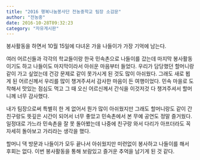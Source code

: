 ```yaml
---
title: "2016 행복나눔봉사단 전농중학교 팀장 소감문"
author: "전농중"
date: 2016-10-28T09:32:23
category: "자유게시판"
---
```


봉사활동을 하면서 10월 15일에 다녀온 가을 나들이가 가장 기억에 남는다.

여러 어르신들과 각각의 학교들이랑 한국 민속촌으로 나들이를 갔는데 마지막 봉사활동이기도 하고 나들이도 마지막이라서 아쉬운 마음부터 들었다. 우리가 담당했던 할머니랑 같이 가고 싶었는데 건강 문제로 같이 못가시게 된 것도 많이 아쉬웠다. 그래도 새로 뵙게 된 어르신께서 우리를 많이 챙겨주셔서 감사한 마음이 든 여행이었다. 민속 마을로 도착해서 맛있는 점심도 먹고 그 때 오신 어르신께서 간식을 이것저것 다 챙겨주셔서 할머니께 너무 감사했다.

내가 팀장으로써 특별히 한 게 없어서 뭔가 많이 아쉬웠지만 그래도 할머니랑도 같이 간 친구랑도 뜻깊은 시간이 되어서 너무 좋았고 민속촌에서 본 무예 공연도 정말 즐거웠다. 일정대로 가느라 민속촌을 잘 못 돌아봤는데 나중에 친구랑 와서 다리가 아프더라도 꼭 자세히 돌아보고 가리라는 생각을 했다.

할머니 댁 방문과 나들이가 모두 끝나서 아쉬웠지만 미련없이 봉사하고 나들이를 해서 후회는 없다. 이번 봉사활동을 통해 보람있고 즐거운 추억을 남기게 된 것 같다.
